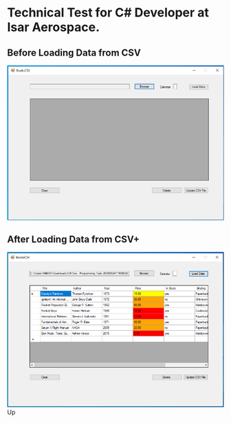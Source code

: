 # Technical Test for C# Developer at Isar Aerospace.

## Before Loading Data from CSV
![](./Before_Loading_Data.png)

## After Loading Data from CSV+
![](./After_Loading_Data.png)Up
